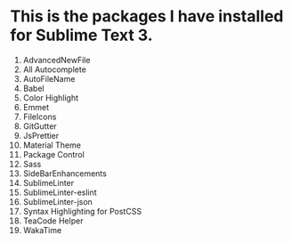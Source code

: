 # This is the packages I have installed for Sublime Text 3.

1. AdvancedNewFile
2. All Autocomplete
3. AutoFileName
4. Babel
5. Color Highlight
6. Emmet
7. FileIcons
8. GitGutter
9. JsPrettier
10. Material Theme
11. Package Control
12. Sass
13. SideBarEnhancements
14. SublimeLinter
15. SublimeLinter-eslint
16. SublimeLinter-json
17. Syntax Highlighting for PostCSS
18. TeaCode Helper
19. WakaTime
